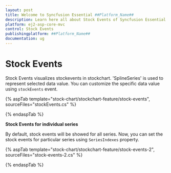 ```yaml
---
layout: post
title: Welcome to Syncfusion Essential ##Platform_Name##
description: Learn here all about Stock Events of Syncfusion Essential ##Platform_Name## widgets based on HTML5 and jQuery.
platform: ej2-asp-core-mvc
control: Stock Events
publishingplatform: ##Platform_Name##
documentation: ug
---
```


<!-- markdownlint-disable MD036 -->

# Stock Events

Stock Events visualizes stockevents in stockchart. 'SplineSeries' is used to represent selected data value. You can customize the specific data value using `stockEvents` event.

{% aspTab template="stock-chart/stockchart-feature/stock-events", sourceFiles="stockEvents.cs" %}

{% endaspTab %}

**Stock Events for individual series**

By default, stock events will be showed for all series. Now, you can set the stock events for particular series using `SeriesIndexes` property.

{% aspTab template="stock-chart/stockchart-feature/stock-events-2", sourceFiles="stock-events-2.cs" %}

{% endaspTab %}
